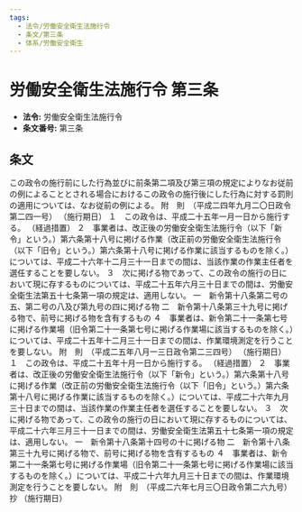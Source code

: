 ```yaml
---
tags:
  - 法令/労働安全衛生法施行令
  - 条文/第三条
  - 体系/労働安全衛生
---
```

# 労働安全衛生法施行令 第三条

- **法令:** 労働安全衛生法施行令
- **条文番号:** 第三条

## 条文
この政令の施行前にした行為並びに前条第二項及び第三項の規定によりなお従前の例によることとされる場合におけるこの政令の施行後にした行為に対する罰則の適用については、なお従前の例による。
附　則　（平成二四年九月二〇日政令第二四一号）
（施行期日）
１　この政令は、平成二十五年一月一日から施行する。
（経過措置）
２　事業者は、改正後の労働安全衛生法施行令（以下「新令」という。）第六条第十八号に掲げる作業（改正前の労働安全衛生法施行令（以下「旧令」という。）第六条第十八号に掲げる作業に該当するものを除く。）については、平成二十六年十二月三十一日までの間は、当該作業の作業主任者を選任することを要しない。
３　次に掲げる物であって、この政令の施行の日において現に存するものについては、平成二十五年六月三十日までの間は、労働安全衛生法第五十七条第一項の規定は、適用しない。
一　新令第十八条第二号の五、第二号の八及び第九号の四に掲げる物
二　新令第十八条第三十九号に掲げる物で、前号に掲げる物を含有するもの
４　事業者は、新令第二十一条第七号に掲げる作業場（旧令第二十一条第七号に掲げる作業場に該当するものを除く。）については、平成二十五年十二月三十一日までの間は、作業環境測定を行うことを要しない。
附　則　（平成二五年八月一三日政令第二三四号）
（施行期日）
１　この政令は、平成二十五年十月一日から施行する。
（経過措置）
２　事業者は、改正後の労働安全衛生法施行令（以下「新令」という。）第六条第十八号に掲げる作業（改正前の労働安全衛生法施行令（以下「旧令」という。）第六条第十八号に掲げる作業に該当するものを除く。）については、平成二十六年九月三十日までの間は、当該作業の作業主任者を選任することを要しない。
３　次に掲げる物であって、この政令の施行の日において現に存するものについては、平成二十六年三月三十一日までの間は、労働安全衛生法第五十七条第一項の規定は、適用しない。
一　新令第十八条第十四号の十に掲げる物
二　新令第十八条第三十九号に掲げる物で、前号に掲げる物を含有するもの
４　事業者は、新令第二十一条第七号に掲げる作業場（旧令第二十一条第七号に掲げる作業場に該当するものを除く。）については、平成二十六年九月三十日までの間は、作業環境測定を行うことを要しない。
附　則　（平成二六年七月三〇日政令第二六九号）　抄
（施行期日）

